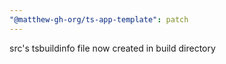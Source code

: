 ```yaml
---
"@matthew-gh-org/ts-app-template": patch
---
```


src's tsbuildinfo file now created in build directory
